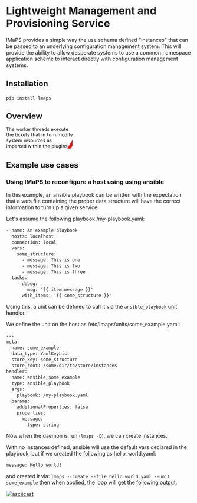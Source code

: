 Lightweight Management and Provisioning Service
===============================================
lMaPS provides a simple way the use schema defined "instances" that can
be passed to an underlying configuration management system.  This will
provide the ability to allow desperate systems to use a common namespace
application scheme to interact directly with configuration management
systems.

## Installation
```
pip install lmaps
```

## Overview
![System Architecture](docs/graphics/sysarch.png)

## Example use cases

### Using lMaPS to reconfigure a host using using ansible
In this example, an ansible playbook can be written with the expectation
that a vars file containing the proper data structure will have the
correct information to turn up a given service.

Let's assume the following playbook /my-playbook.yaml:
```
- name: An example playbook
  hosts: localhost
  connection: local
  vars:
    some_structure:
      - message: This is one
      - message: This is two
      - message: This is three
  tasks:
    - debug:
        msg: '{{ item.message }}'
      with_items: '{{ some_structure }}'
```
Using this, a unit can be defined to call it via the `ansible_playbook`
unit handler.

We define the unit on the host as /etc/lmaps/units/some_example.yaml:
```
---
meta:
  name: some_example
  data_type: YamlKeyList
  store_key: some_structure
  store_root: /some/dir/to/store/instances
handler:
  name: ansible_some_example
  type: ansible_playbook
  args:
    playbook: /my-playbook.yaml
  params:
    additionalProperties: false
    properties:
      message:
        type: string
```

Now when the daemon is run (`lmaps -D`), we can create instances.

With no instances defined, ansible will use the default vars declared
in the playbook, but if we created the following as hello_world.yaml:
```
message: Hello world!
```
and created it via:
`lmaps --create --file hello_world.yaml --unit some_example`
then when applied, the loop will get the following output:

[![asciicast](https://asciinema.org/a/AZC5wiglgxG5Vt83a1YBsOhyP.png)](https://asciinema.org/a/AZC5wiglgxG5Vt83a1YBsOhyP)


